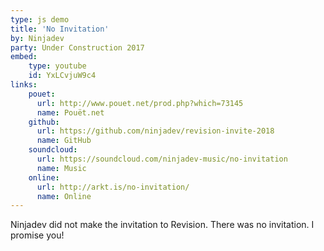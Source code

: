 ```yaml
---
type: js demo
title: 'No Invitation'
by: Ninjadev
party: Under Construction 2017
embed:
    type: youtube
    id: YxLCvjuW9c4
links:
    pouet:
      url: http://www.pouet.net/prod.php?which=73145
      name: Pouët.net
    github:
      url: https://github.com/ninjadev/revision-invite-2018
      name: GitHub
    soundcloud:
      url: https://soundcloud.com/ninjadev-music/no-invitation
      name: Music
    online:
      url: http://arkt.is/no-invitation/
      name: Online
---
```


Ninjadev did not make the invitation to Revision. There was no invitation. I promise you!
